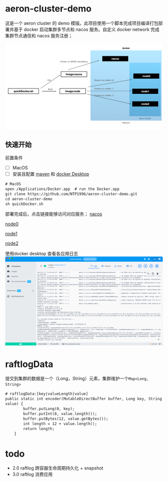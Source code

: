 # aeron-cluster-demo
这是一个 aeron cluster 的 demo 模版。此项目使用一个脚本完成项目编译打包部署并基于 docker 启动集群多节点和 nacos 服务。自定义 docker network 完成集群节点通信和 nacos 服务注册；

![img_1.png](img_1.png)
## 快速开始
前置条件
- [ ] MacOS
- [ ] 安装且配置 [maven](https://maven.apache.org/) 和 [docker Desktop](https://www.docker.com/)
```
# MacOS
open /Applications/Docker.app  # run the Docker.app
git clone https://github.com/NTP1996/aeron-cluster-demo.git
cd aeron-cluster-demo
sh quickDocker.sh
```
部署完成后，点击链接能够访问对应服务；
[nacos](http://localhost:8848/nacos/#/serviceManagement?dataId=&group=&appName=&namespace=&pageSize=&pageNo=&namespaceShowName=public)

[node0](http://localhost:8080/)

[node1](http://localhost:8081/)

[node2](http://localhost:8082/)

使用docker desktop 查看各应用日志
![img.png](img.png)
# raftlogData
提交到集群的数据是一个（Long，String）元素，集群维护一个`Map<Long, String>`

```
# raftlogData:[key|valueLength|value]
public static int encoder(MutableDirectBuffer buffer, Long key, String value) {
        buffer.putLong(0, key);
        buffer.putInt(8, value.length());
        buffer.putBytes(12, value.getBytes());
        int length = 12 + value.length();
        return length;
    }
```
# todo
- 2.0 raftlog 跨容器生命周期持久化 + snapshot
- 3.0 raftlog 消费应用
